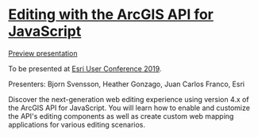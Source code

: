# [Editing with the ArcGIS API for JavaScript](https://userconference2019.schedule.esri.com/schedule/2035525088)

[Preview presentation](https://jcfranco.github.io/jcfranco/uc-2019-editing-with-the-js-api/slides/#/)

To be presented at [Esri User Conference 2019](http://www.esri.com/events/uc).

Presenters: Bjorn Svensson, Heather Gonzago, Juan Carlos Franco, Esri

Discover the next-generation web editing experience using version 4.x of the ArcGIS API for JavaScript. You will learn how to enable and customize the API's editing components as well as create custom web mapping applications for various editing scenarios.

